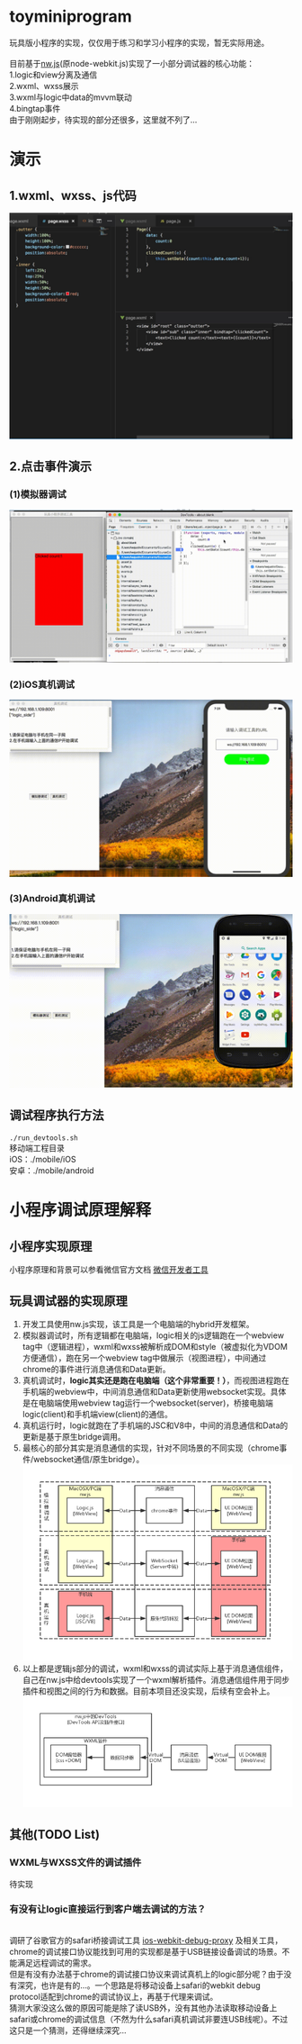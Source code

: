 # toyminiprogram
玩具版小程序的实现，仅仅用于练习和学习小程序的实现，暂无实际用途。
<br />
<br />目前基于[nw.js](https://github.com/nwjs/nw.js)(原node-webkit.js)实现了一小部分调试器的核心功能：
<br />1.logic和view分离及通信
<br />2.wxml、wxss展示
<br />3.wxml与logic中data的mvvm联动
<br />4.bingtap事件
<br />由于刚刚起步，待实现的部分还很多，这里就不列了...
<br />
# 演示
## 1.wxml、wxss、js代码
![代码演示](https://raw.githubusercontent.com/monkeybad/toyminiprogram/master/document/img/code.jpg '代码演示')
## 2.点击事件演示
### (1)模拟器调试
![模拟器动图演示](https://raw.githubusercontent.com/monkeybad/toyminiprogram/master/document/img/demo.gif '模拟器动图演示')
<br />
### (2)iOS真机调试
![iOS动图演示](https://raw.githubusercontent.com/monkeybad/toyminiprogram/master/document/img/demo_ios.gif 'iOS动图演示')
<br />
### (3)Android真机调试
![Android动图演示](https://raw.githubusercontent.com/monkeybad/toyminiprogram/master/document/img/demo_android.gif 'Android真机动图演示')
<br />
## 调试程序执行方法
`./run_devtools.sh`
<br />移动端工程目录
<br />iOS：./mobile/iOS
<br />安卓：./mobile/android
<br />
# 小程序调试原理解释
## 小程序实现原理
小程序原理和背景可以参看微信官方文档 [微信开发者工具](https://developers.weixin.qq.com/ebook?action=get_post_info&docid=0000a24f9d0ac86b00867f43a5700a '微信开发者工具')
## 玩具调试器的实现原理
1. 开发工具使用nw.js实现，该工具是一个电脑端的hybrid开发框架。
2. 模拟器调试时，所有逻辑都在电脑端，logic相关的js逻辑跑在一个webview tag中（逻辑进程），wxml和wxss被解析成DOM和style（被虚拟化为VDOM方便通信），跑在另一个webview tag中做展示（视图进程），中间通过chrome的事件进行消息通信和Data更新。
3. 真机调试时，**logic其实还是跑在电脑端（这个非常重要！）**，而视图进程跑在手机端的webview中，中间消息通信和Data更新使用websocket实现。具体是在电脑端使用webview tag运行一个websocket(server)，桥接电脑端logic(client)和手机端view(client)的通信。
4. 真机运行时，logic就跑在了手机端的JSC和V8中，中间的消息通信和Data的更新是基于原生bridge调用。
5. 最核心的部分其实是消息通信的实现，针对不同场景的不同实现（chrome事件/websocket通信/原生bridge）。
![逻辑flow](https://raw.githubusercontent.com/monkeybad/toyminiprogram/master/document/img/logic_debug_flow.png '逻辑flow')
6. 以上都是逻辑js部分的调试，wxml和wxss的调试实际上基于消息通信组件，自己在nw.js中给devtools实现了一个wxml解析插件。消息通信组件用于同步插件和视图之间的行为和数据。目前本项目还没实现，后续有空会补上。
![视图flow](https://raw.githubusercontent.com/monkeybad/toyminiprogram/master/document/img/wxml_debug_flow.png '视图flow')
## 其他(TODO List)
### WXML与WXSS文件的调试插件
待实现
### 有没有让logic直接运行到客户端去调试的方法？
<br />调研了谷歌官方的safari桥接调试工具 [ios-webkit-debug-proxy](https://github.com/google/ios-webkit-debug-proxy) 及相关工具，chrome的调试接口协议能找到可用的实现都是基于USB链接设备调试的场景。不能满足远程调试的需求。
<br />但是有没有办法基于chrome的调试接口协议来调试真机上的logic部分呢？由于没有深究，也许是有的...。一个思路是将移动设备上safari的webkit debug protocol适配到chrome的调试协议上，再基于代理来调试。
<br />猜测大家没这么做的原因可能是除了读USB外，没有其他办法读取移动设备上safari或chrome的调试信息（不然为什么safari真机调试非要连USB线呢）。不过这只是一个猜测，还得继续深究...
